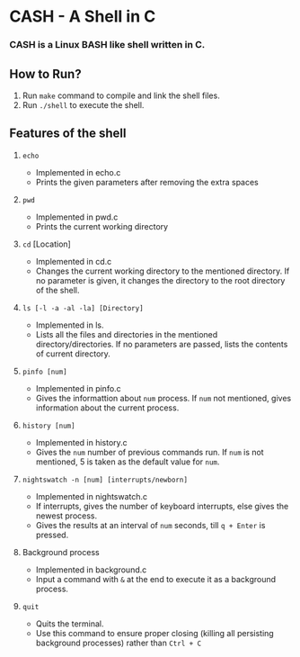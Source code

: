 # CASH - A Shell in C

### CASH is a Linux BASH like shell written in C.

## How to Run?

1. Run `make` command to compile and link the shell files.
2. Run `./shell` to execute the shell.

## Features of the shell

1. `echo` <br>
    * Implemented in echo.c
    * Prints the given parameters after removing the extra spaces

2. `pwd` <br>
    * Implemented in pwd.c
    * Prints the current working directory

3. `cd` [Location] <br>
    * Implemented in cd.c
    * Changes the current working directory to the mentioned directory. If no parameter is given, it changes the directory to the root directory of the shell.

4. `ls [-l -a -al -la] [Directory]` <br>
    * Implemented in ls.
    * Lists all the files and directories in the mentioned directory/directories. If no parameters are passed, lists the contents of current directory.

5. `pinfo [num]` <br>
    * Implemented in pinfo.c
    * Gives the informattion about `num` process. If `num` not mentioned, gives information about the current process.

6. `history [num]` <br>
    * Implemented in history.c
    * Gives the `num` number of previous commands run. If `num` is not mentioned, 5 is taken as the default value for `num`.

7. `nightswatch -n [num] [interrupts/newborn]` <br>
    * Implemented in nightswatch.c
    * If interrupts, gives the number of keyboard interrupts, else gives the newest process.
    * Gives the results at an interval of `num` seconds, till `q + Enter` is pressed.

8. Background process
    * Implemented in background.c
    * Input a command with `&` at the end to execute it as a background process.

9. `quit`
    * Quits the terminal.
    * Use this command to ensure proper closing (killing all persisting background processes) rather than  `Ctrl + C`
    
    